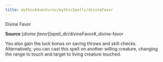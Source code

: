 ```yaml
---
title: mythicAdventures/mythicSpells/divineFavor
---
```

Divine Favor

**Source** [_divine favor_](spell_dir/divineFavor#_divine-favor

You also gain the luck bonus on saving throws and skill checks. Alternatively, you can cast this spell on another willing creature, changing the range to touch and target to living creature touched.

